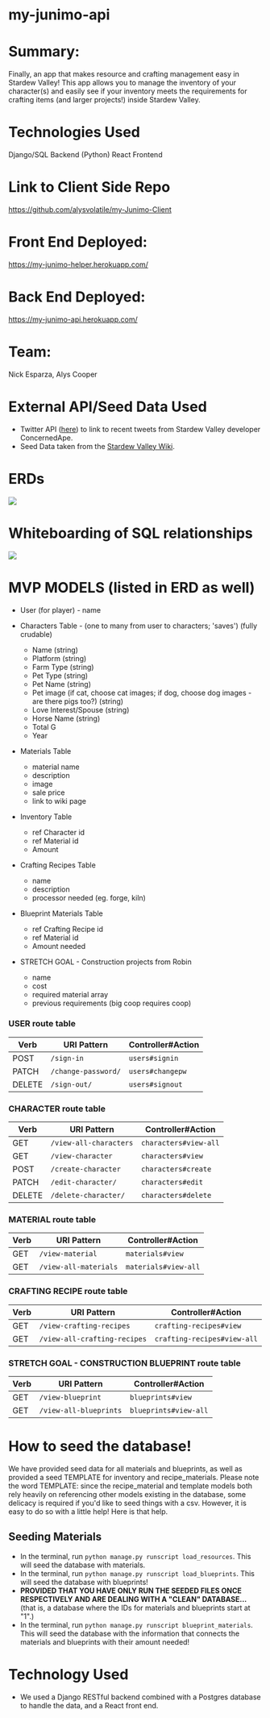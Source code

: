 # my-junimo-api

# Summary: 
Finally, an app that makes resource and crafting management easy in Stardew Valley! This app allows you to manage the inventory of your character(s) and easily see if your inventory meets the requirements for crafting items (and larger projects!) inside Stardew Valley.

# Technologies Used
Django/SQL Backend (Python)
React Frontend

# Link to Client Side Repo
https://github.com/alysvolatile/my-Junimo-Client

# Front End Deployed:
https://my-junimo-helper.herokuapp.com/ 

# Back End Deployed: 
https://my-junimo-api.herokuapp.com/

# Team:
Nick Esparza, Alys Cooper

# External API/Seed Data Used
* Twitter API (<a href='https://developer.twitter.com/en/products/twitter-api'>here</a>) to link to recent tweets from Stardew Valley developer ConcernedApe.
* Seed Data taken from the <a href='https://stardewvalleywiki.com/'>Stardew Valley Wiki</a>.

# ERDs
<img src='./my-junimo-helper-erd.png' max-width='800px'/>

# Whiteboarding of SQL relationships
<img src='./Images/SQL_relationship_diagram.jpg' max-width='800px'/>

# MVP MODELS (listed in ERD as well)
* User (for player) - name
* Characters Table - (one to many from user to characters; 'saves') (fully crudable) 
    - Name (string)
    - Platform (string)
    - Farm Type (string)
    - Pet Type (string)
    - Pet Name (string)
    - Pet image (if cat, choose cat images; if dog, choose dog images - are there pigs too?) (string)
    - Love Interest/Spouse (string)
    - Horse Name (string)
    - Total G
    - Year 
* Materials Table
    - material name
    - description
    - image
    - sale price
    - link to wiki page
* Inventory Table
    - ref Character id
    - ref Material id
    - Amount 
* Crafting Recipes Table
    - name
    - description
    - processor needed (eg. forge, kiln)
* Blueprint Materials Table
    - ref Crafting Recipe id
    - ref Material id
    - Amount needed


* STRETCH GOAL - Construction projects from Robin 
    - name
    - cost
    - required material array
    - previous requirements (big coop requires coop)

### USER route table

| Verb   | URI Pattern            | Controller#Action |
|--------|------------------------|-------------------|
| POST   | `/sign-in`             | `users#signin`    |
| PATCH  | `/change-password/`    | `users#changepw`  |
| DELETE | `/sign-out/`           | `users#signout`   |

### CHARACTER route table

| Verb   | URI Pattern            | Controller#Action |
|--------|------------------------|-------------------|
| GET    | `/view-all-characters` | `characters#view-all`   |
| GET    | `/view-character`        | `characters#view`   |
| POST   | `/create-character`      | `characters#create`    |
| PATCH  | `/edit-character/`       | `characters#edit`  |
| DELETE | `/delete-character/`     | `characters#delete`   |

### MATERIAL route table

| Verb   | URI Pattern            | Controller#Action |
|--------|------------------------|-------------------|
| GET    | `/view-material`        | `materials#view`   |
| GET    | `/view-all-materials`        | `materials#view-all`   |

### CRAFTING RECIPE route table

| Verb   | URI Pattern            | Controller#Action |
|--------|------------------------|-------------------|
| GET    | `/view-crafting-recipes`        | `crafting-recipes#view`   |
| GET    | `/view-all-crafting-recipes`        | `crafting-recipes#view-all`   |

### STRETCH GOAL - CONSTRUCTION BLUEPRINT route table

| Verb   | URI Pattern            | Controller#Action |
|--------|------------------------|-------------------|
| GET    | `/view-blueprint`        | `blueprints#view`   |
| GET    | `/view-all-blueprints`        | `blueprints#view-all`   |

# How to seed the database!

We have provided seed data for all materials and blueprints, as well as provided a seed TEMPLATE for inventory and recipe_materials. Please note the word TEMPLATE: since the recipe_material and template models both rely heavily on referencing other models existing in the database, some delicacy is required if you'd like to seed things with a csv. However, it is easy to do so with a little help! Here is that help.

## Seeding Materials
* In the terminal, run ```python manage.py runscript load_resources```. This will seed the database with materials.
* In the terminal, run ```python manage.py runscript load_blueprints```. This will seed the database with blueprints!
* <strong>PROVIDED THAT YOU HAVE ONLY RUN THE SEEDED FILES ONCE RESPECTIVELY AND ARE DEALING WITH A "CLEAN" DATABASE...</strong> (that is, a database where the IDs for materials and blueprints start at "1".)
* In the terminal, run ```python manage.py runscript blueprint_materials```. This will seed the database with the information that connects the materials and blueprints with their amount needed!

# Technology Used
* We used a Django RESTful backend combined with a Postgres database to handle the data, and a React front end.